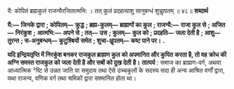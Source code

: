  

यै: कोपितं ब्रह्मकुलं राजन्यैरजितात्मभि: । तत् कुलं प्रदहत्याशु सानुबन्धं शुचाॢपतम् ॥ ४८॥ **शब्दार्थ** 

**यै:—** **जिनके द्वारा** **; कोपितम्—** **क्रुद्ध** **; ब्रह्म-कुलम्—** **ब्राह्मणों का कुल** **; राजन्यै:—** **राजा कुल से** **; अजित—** **निरंकुश** **;** **आत्मभि:—** **अपने से** **; तत्—** **उस** **; कुलम्—** **कुल को** **; प्रदहति—** **जला देती है** **; आशु—** **तुरन्त** **; स-अनुबन्धम्—** **कुटुश्बियों** **समेत** **; शुचा-अॢपतम्—** **कष्ट पाने पर।** **.** 

**यदि इन्द्रियतृप्ति में निरकुंश बनकर राजकुल ब्राह्मण कुल को अपमानित और कुपित** **करता है, तो वह क्रोध की अग्नि समस्त राजकुल को जला देती है और सबों को दुख देती** **है।** **तात्पर्य** : समाज का ब्राह्मण-वर्ग, अथवा आध्यात्मिक ²ष्टि से उन्नत जाति या समुदाय तथा ऐसे उच्चकुलों के सदस्य सदा ही अन्य आश्रित वर्णों द्वारा, यथा राजन्य, वणिक वर्ग तथा श्रमिकों द्वारा सश्मानित होता था। 